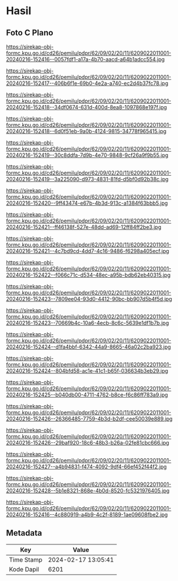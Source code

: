 # Hasil

## Foto C Plano

https://sirekap-obj-formc.kpu.go.id/cd26/pemilu/pdpr/62/09/02/20/11/6209022011001-20240216-152416--0057fdf1-a17a-4b70-aacd-a64b1adcc554.jpg

https://sirekap-obj-formc.kpu.go.id/cd26/pemilu/pdpr/62/09/02/20/11/6209022011001-20240216-152417--406b6f1e-69b0-4e2a-a740-ec2d4b37fc78.jpg

https://sirekap-obj-formc.kpu.go.id/cd26/pemilu/pdpr/62/09/02/20/11/6209022011001-20240216-152418--34df0674-631d-400d-8ea8-1097868e197f.jpg

https://sirekap-obj-formc.kpu.go.id/cd26/pemilu/pdpr/62/09/02/20/11/6209022011001-20240216-152418--6d0f51eb-9a0b-4124-9815-34778f965415.jpg

https://sirekap-obj-formc.kpu.go.id/cd26/pemilu/pdpr/62/09/02/20/11/6209022011001-20240216-152419--30c8ddfa-7d9b-4e70-9848-9cf26a9f9b55.jpg

https://sirekap-obj-formc.kpu.go.id/cd26/pemilu/pdpr/62/09/02/20/11/6209022011001-20240216-152419--3a225090-d973-4831-81fd-d5bf0d92b38c.jpg

https://sirekap-obj-formc.kpu.go.id/cd26/pemilu/pdpr/62/09/02/20/11/6209022011001-20240216-152420--9ff43474-e67b-4b3d-913c-a1384f63bbb5.jpg

https://sirekap-obj-formc.kpu.go.id/cd26/pemilu/pdpr/62/09/02/20/11/6209022011001-20240216-152421--ff46138f-527e-48dd-ad69-12ff84ff2be3.jpg

https://sirekap-obj-formc.kpu.go.id/cd26/pemilu/pdpr/62/09/02/20/11/6209022011001-20240216-152421--4c7bd9cd-4dd7-4c16-9486-f6298a405ecf.jpg

https://sirekap-obj-formc.kpu.go.id/cd26/pemilu/pdpr/62/09/02/20/11/6209022011001-20240216-152422--f066c71c-d534-48ec-a95b-bdb62eb40315.jpg

https://sirekap-obj-formc.kpu.go.id/cd26/pemilu/pdpr/62/09/02/20/11/6209022011001-20240216-152423--7809ee04-93d0-4412-90bc-bb907d5b4f5d.jpg

https://sirekap-obj-formc.kpu.go.id/cd26/pemilu/pdpr/62/09/02/20/11/6209022011001-20240216-152423--70669b4c-10a6-4ecb-8c6c-5639e1df1b7b.jpg

https://sirekap-obj-formc.kpu.go.id/cd26/pemilu/pdpr/62/09/02/20/11/6209022011001-20240216-152424--d1fa4bbf-6342-44a9-8665-46a02c2ba923.jpg

https://sirekap-obj-formc.kpu.go.id/cd26/pemilu/pdpr/62/09/02/20/11/6209022011001-20240216-152424--804bfd58-ac1e-41c1-b65f-036634b3eb29.jpg

https://sirekap-obj-formc.kpu.go.id/cd26/pemilu/pdpr/62/09/02/20/11/6209022011001-20240216-152425--b040db00-4711-4762-b8ce-f6c86ff783a9.jpg

https://sirekap-obj-formc.kpu.go.id/cd26/pemilu/pdpr/62/09/02/20/11/6209022011001-20240216-152426--26366485-7759-4b3d-b2df-cee50039e889.jpg

https://sirekap-obj-formc.kpu.go.id/cd26/pemilu/pdpr/62/09/02/20/11/6209022011001-20240216-152426--29baf920-18c6-48b3-b26a-02fe81cbc666.jpg

https://sirekap-obj-formc.kpu.go.id/cd26/pemilu/pdpr/62/09/02/20/11/6209022011001-20240216-152427--a4b94831-f474-4092-9df4-66ef452f44f2.jpg

https://sirekap-obj-formc.kpu.go.id/cd26/pemilu/pdpr/62/09/02/20/11/6209022011001-20240216-152428--5b1e8321-868e-4b0d-8520-fc5321976405.jpg

https://sirekap-obj-formc.kpu.go.id/cd26/pemilu/pdpr/62/09/02/20/11/6209022011001-20240216-152416--4c880919-a4b9-4c2f-8189-1ae09608fbe2.jpg


## Metadata

| Key        | Value               |
| ---------- | ------------------- |
| Time Stamp | 2024-02-17 13:05:41 |
| Kode Dapil | 6201                |



